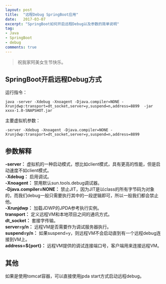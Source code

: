 ```yaml
---
layout: post
title:  "远程Debug SpringBoot应用"
date:   2017-03-07
excerpt: "SpringBoot如何开启远程Debug以及参数的简单说明"
tag:
- Java
- SpringBoot
- debug
comments: true
---
```


> 祝我家阿美女生节快乐。

## SpringBoot开启远程Debug方式

运行指令：
```
java -server -Xdebug -Xnoagent -Djava.compiler=NONE -Xrunjdwp:transport=dt_socket,server=y,suspend=n,address=8899  -jar xxxx-1.0-SNAPSHOT.jar
```
主要虚拟机参数：
```
-server -Xdebug -Xnoagent -Djava.compiler=NONE -Xrunjdwp:transport=dt_socket,server=y,suspend=n,address=8899
```

## 参数解释
**-server：** 虚拟机的一种启动模式，想比如client模式，具有更高的性能，但是启动速度不如client模式。<br/>
**-Xdebug：**  启用调试。<br/>
**-Xnoagent：** 禁用默认sun.tools.debug调试器。<br/>
**-Djava.compiler=NONE：** 禁止JIT，因为JIT是以class的所有字节码为对象的，而我们debug一般只需要执行其中的一段逻辑即可，所以一般我们都会禁止他。<br/>
**-Xrunjdwp：** 加载JDWP的JPDA参考执行实例。<br/>
**transport：** 定义远程VM和本地项目之间的通讯方式。<br/>
**dt_socket：** 套接字传输。<br/>
**server=y/n：** 远程VM是否需要作为调试服务器执行。<br/>
**suspend=y/n：** 如果suspend=y，则远程VM不会启动直到有一个远程debug连接到VM上。<br/>
**address=${port}：** 远程VM提供的调试连接端口号，客户端用来连接远程VM。<br/>

## 其他
如果是使用tomcat容器，可以直接使用jpda start方式启动远程debug。
